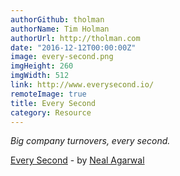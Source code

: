 ```yaml
---
authorGithub: tholman
authorName: Tim Holman
authorUrl: http://tholman.com
date: "2016-12-12T00:00:00Z"
image: every-second.png
imgHeight: 260
imgWidth: 512
link: http://www.everysecond.io/
remoteImage: true
title: Every Second
category: Resource
---
```


_Big company turnovers, every second._

[Every Second](http://www.everysecond.io/) - by [Neal Agarwal](https://twitter.com/nealagarwal)
